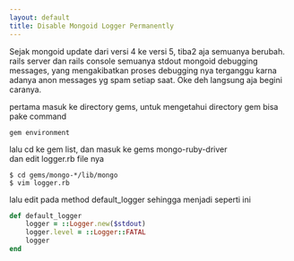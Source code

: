 ```yaml
---
layout: default
title: Disable Mongoid Logger Permanently
---
```


Sejak mongoid update dari versi 4 ke versi 5, tiba2 aja semuanya berubah.
rails server dan rails console semuanya stdout mongoid debugging messages,
yang mengakibatkan proses debugging nya terganggu karna adanya anon messages yg spam setiap saat.
Oke deh langsung aja begini caranya.  

pertama masuk ke directory gems, untuk mengetahui directory gem bisa pake command  

```
gem environment
```

lalu cd ke gem list, dan masuk ke gems mongo-ruby-driver  
dan edit logger.rb file nya  

```
$ cd gems/mongo-*/lib/mongo
$ vim logger.rb
```

lalu edit pada method default_logger sehingga menjadi seperti ini
  
```ruby
def default_logger
    logger = ::Logger.new($stdout)
    logger.level = ::Logger::FATAL
    logger
end
```